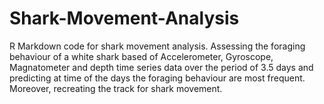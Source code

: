 # Shark-Movement-Analysis
R Markdown code for shark movement analysis. Assessing the foraging behaviour of a white shark based of Accelerometer, Gyroscope, Magnatometer and depth time series data over the period of 3.5 days and predicting at time of the days the foraging behaviour are most frequent. Moreover, recreating the track for shark movement.
